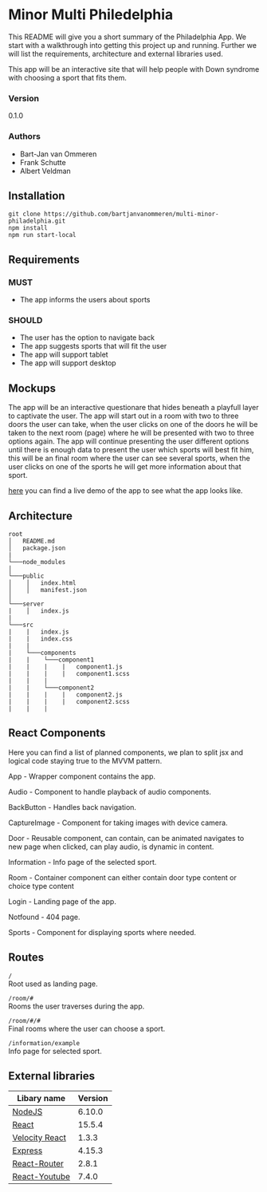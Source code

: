 # Minor Multi Philedelphia

This README will give you a short summary of the Philadelphia App. We start with a walkthrough into getting this project up and running. Further we will list the requirements, architecture and external libraries used.

This app will be an interactive site that will help people with Down syndrome with choosing a sport that fits them.

### Version
0.1.0

### Authors
- Bart-Jan van Ommeren
- Frank Schutte
- Albert Veldman

## Installation
```
git clone https://github.com/bartjanvanommeren/multi-minor-philadelphia.git
npm install
npm run start-local
```
## Requirements
### MUST
- The app informs the users about sports
### SHOULD
- The user has the option to navigate back
- The app suggests sports that will fit the user
- The app will support tablet
- The app will support desktop
 
## Mockups
The app will be an interactive questionare that hides beneath a playfull layer to captivate the user. The app will start out in a room with two to three doors the user can take, when the user clicks on one of the doors he will be taken to the next room (page) where he will be presented with two to three options again. The app will continue presenting the user different options until there is enough data to present the user which sports will best fit him, this will be an final room where the user can see several sports, when the user clicks on one of the sports he will get more information about that sport.

[here](https://sportestic.herokuapp.com/information/Yoga) you can find a live demo of the app to see what the app looks like.

## Architecture
```
root
│   README.md
│   package.json   
|
└───node_modules
│
└───public
│    │   index.html
│    │   manifest.json
│   
└───server
|    │   index.js
|
└───src
|    |   index.js
|    |   index.css
|    |
|    └───components
|    |    └───component1
|    |    |    |   component1.js
|    |    |    |   component1.scss
|    |    |
|    |    └───component2
|    |    |    |   component2.js
|    |    |    |   component2.scss
|    |    |
```

## React Components
Here you can find a list of planned components, we plan to split jsx and logical code staying true to the MVVM pattern.

App -
Wrapper component contains the app.

Audio -
Component to handle playback of audio components.

BackButton -
Handles back navigation.

CaptureImage - 
Component for taking images with device camera.

Door -
Reusable component, can contain, can be animated navigates to new page when clicked, can play audio, is dynamic in content.

Information -
Info page of the selected sport.

Room -
Container component can either contain door type content or choice type content

Login - 
Landing page of the app.

Notfound - 
404 page.

Sports - 
Component for displaying sports where needed.

## Routes
``/`` <br> 
Root used as landing page.

``/room/#`` <br> 
Rooms the user traverses during the app.

``/room/#/#`` <br> 
Final rooms where the user can choose a sport.

``/information/example`` <br> 
Info page for selected sport.

## External libraries
Libary name | Version
--- | ---
[NodeJS](https://nodejs.org/en/) | 6.10.0
[React](https://facebook.github.io/react/) | 15.5.4
[Velocity React](https://github.com/twitter-fabric/velocity-react) | 1.3.3
[Express](https://expressjs.com/) | 4.15.3
[React-Router](https://github.com/ReactTraining/react-router) | 2.8.1
[React-Youtube](https://github.com/ReactTraining/react-router) | 7.4.0

